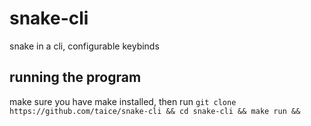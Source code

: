 # snake-cli
snake in a cli, configurable keybinds

## running the program
make sure you have make installed, then run
`git clone https://github.com/taice/snake-cli &&
cd snake-cli &&
make run &&`
